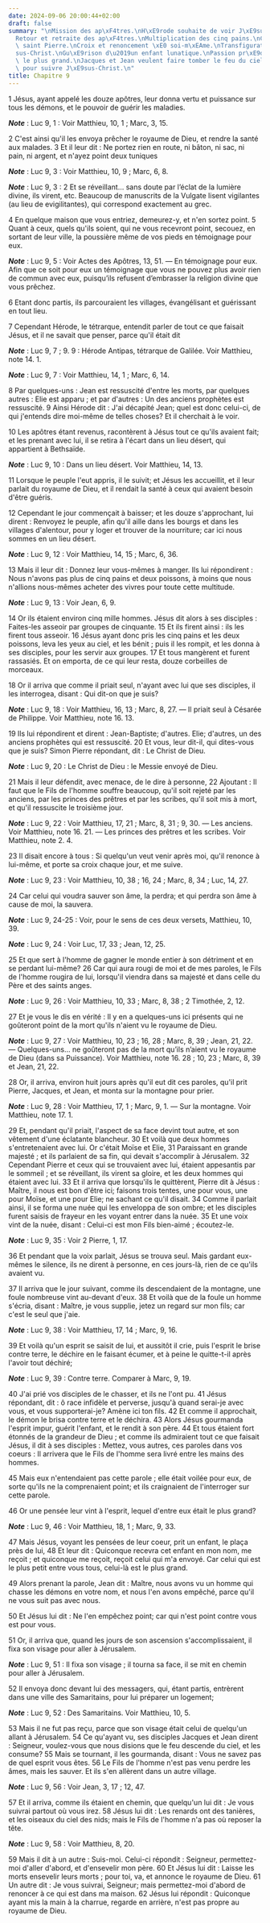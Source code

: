 ```yaml
---
date: 2024-09-06 20:00:44+02:00
draft: false
summary: "\nMission des ap\xF4tres.\nH\xE9rode souhaite de voir J\xE9sus-Christ.\n\
  Retour et retraite des ap\xF4tres.\nMultiplication des cinq pains.\nConfession de\
  \ saint Pierre.\nCroix et renoncement \xE0 soi-m\xEAme.\nTransfiguration de J\xE9\
  sus-Christ.\nGu\xE9rison d\u2019un enfant lunatique.\nPassion pr\xE9dite.\nQui sera\
  \ le plus grand.\nJacques et Jean veulent faire tomber le feu du ciel.\nDispositions\
  \ pour suivre J\xE9sus-Christ.\n"
title: Chapitre 9
---
```





1 Jésus, ayant appelé les douze apôtres, leur donna vertu et puissance sur tous les démons, et le pouvoir de guérir les maladies.

***Note*** :  Luc 9, 1 : Voir Matthieu, 10, 1 ; Marc, 3, 15.

2 C'est ainsi qu'il les envoya prêcher le royaume de Dieu, et rendre la santé aux malades. 3 Et il leur dit : Ne portez rien en route, ni bâton, ni sac, ni pain, ni argent, et n'ayez point deux tuniques

***Note*** :  Luc 9, 3 : Voir Matthieu, 10, 9 ; Marc, 6, 8.

***Note*** :  Luc 9, 3 : 2 Et se réveillant… sans doute par l’éclat de la lumière divine, ils virent, etc. Beaucoup de manuscrits de la Vulgate lisent vigilantes (au lieu de evigilitantes), qui correspond exactement au grec.

4 En quelque maison que vous entriez, demeurez-y, et n'en sortez point. 5 Quant à ceux, quels qu'ils soient, qui ne vous recevront point, secouez, en sortant de leur ville, la poussière même de vos pieds en témoignage pour eux.

***Note*** :  Luc 9, 5 : Voir Actes des Apôtres, 13, 51. ― En témoignage pour eux. Afin que ce soit pour eux un témoignage que vous ne pouvez plus avoir rien de commun avec eux, puisqu’ils refusent d’embrasser la religion divine que vous prêchez.


6 Etant donc partis, ils parcouraient les villages, évangélisant et guérissant en tout lieu.


7 Cependant Hérode, le tétrarque, entendit parler de tout ce que faisait Jésus, et il ne savait que penser, parce qu'il était dit

***Note*** :  Luc 9, 7 ; 9. 9 : Hérode Antipas, tétrarque de Galilée. Voir Matthieu, note 14. 1.

***Note*** :  Luc 9, 7 : Voir Matthieu, 14, 1 ; Marc, 6, 14.

8 Par quelques-uns : Jean est ressuscité d'entre les morts, par quelques autres : Elie est apparu ; et par d'autres : Un des anciens prophètes est ressuscité. 9 Ainsi Hérode dit : J'ai décapité Jean; quel est donc celui-ci, de qui j'entends dire moi-même de telles choses? Et il cherchait à le voir.


10 Les apôtres étant revenus, racontèrent à Jésus tout ce qu'ils avaient fait; et les prenant avec lui, il se retira à l'écart dans un lieu désert, qui appartient à Bethsaïde.

***Note*** :  Luc 9, 10 : Dans un lieu désert. Voir Matthieu, 14, 13.

11 Lorsque le peuple l'eut appris, il le suivit; et Jésus les accueillit, et il leur parlait du royaume de Dieu, et il rendait la santé à ceux qui avaient besoin d'être guéris.


12 Cependant le jour commençait à baisser; et les douze s'approchant, lui dirent : Renvoyez le peuple, afin qu'il aille dans les bourgs et dans les villages d'alentour, pour y loger et trouver de la nourriture; car ici nous sommes en un lieu désert.

***Note*** :  Luc 9, 12 : Voir Matthieu, 14, 15 ; Marc, 6, 36.

13 Mais il leur dit : Donnez leur vous-mêmes à manger. Ils lui répondirent : Nous n'avons pas plus de cinq pains et deux poissons, à moins que nous n'allions nous-mêmes acheter des vivres pour toute cette multitude.

***Note*** :  Luc 9, 13 : Voir Jean, 6, 9.

14 Or ils étaient environ cinq mille hommes. Jésus dit alors à ses disciples : Faites-les asseoir par groupes de cinquante. 15 Et ils firent ainsi : ils les firent tous asseoir. 16 Jésus ayant donc pris les cinq pains et les deux poissons, leva les yeux au ciel, et les bénit ; puis il les rompit, et les donna à ses disciples, pour les servir aux groupes. 17 Et tous mangèrent et furent rassasiés. Et on emporta, de ce qui leur resta, douze corbeilles de morceaux.


18 Or il arriva que comme il priait seul, n'ayant avec lui que ses disciples, il les interrogea, disant : Qui dit-on que je suis?

***Note*** :  Luc 9, 18 : Voir Matthieu, 16, 13 ; Marc, 8, 27. ― Il priait seul à Césarée de Philippe. Voir Matthieu, note 16. 13.

19 Ils lui répondirent et dirent : Jean-Baptiste; d'autres. Elie; d'autres, un des anciens prophètes qui est ressuscité. 20 Et vous, leur dit-il, qui dites-vous que je suis? Simon Pierre répondant, dit : Le Christ de Dieu.

***Note*** :  Luc 9, 20 : Le Christ de Dieu : le Messie envoyé de Dieu.

21 Mais il leur défendit, avec menace, de le dire à personne, 22 Ajoutant : Il faut que le Fils de l'homme souffre beaucoup, qu'il soit rejeté par les anciens, par les princes des prêtres et par les scribes, qu'il soit mis à mort, et qu'il ressuscite le troisième jour.

***Note*** :  Luc 9, 22 : Voir Matthieu, 17, 21 ; Marc, 8, 31 ; 9, 30. ― Les anciens. Voir Matthieu, note 16. 21. ― Les princes des prêtres et les scribes. Voir Matthieu, note 2. 4.


23 Il disait encore à tous : Si quelqu'un veut venir après moi, qu'il renonce à lui-même, et porte sa croix chaque jour, et me suive.

***Note*** :  Luc 9, 23 : Voir Matthieu, 10, 38 ; 16, 24 ; Marc, 8, 34 ; Luc, 14, 27.

24 Car celui qui voudra sauver son âme, la perdra; et qui perdra son âme à cause de moi, la sauvera.

***Note*** :  Luc 9, 24-25 : Voir, pour le sens de ces deux versets, Matthieu, 10, 39.

***Note*** :  Luc 9, 24 : Voir Luc, 17, 33 ; Jean, 12, 25.

25 Et que sert à l'homme de gagner le monde entier à son détriment et en se perdant lui-même? 26 Car qui aura rougi de moi et de mes paroles, le Fils de l'homme rougira de lui, lorsqu'il viendra dans sa majesté et dans celle du Père et des saints anges.

***Note*** :  Luc 9, 26 : Voir Matthieu, 10, 33 ; Marc, 8, 38 ; 2 Timothée, 2, 12.

27 Et je vous le dis en vérité : Il y en a quelques-uns ici présents qui ne goûteront point de la mort qu'ils n'aient vu le royaume de Dieu.

***Note*** :  Luc 9, 27 : Voir Matthieu, 10, 23 ; 16, 28 ; Marc, 8, 39 ; Jean, 21, 22. ― Quelques-uns… ne goûteront pas de la mort qu’ils n’aient vu le royaume de Dieu (dans sa Puissance). Voir Matthieu, note 16. 28 ; 10, 23 ; Marc, 8, 39 et Jean, 21, 22.


28 Or, il arriva, environ huit jours après qu'il eut dit ces paroles, qu'il prit Pierre, Jacques, et Jean, et monta sur la montagne pour prier.

***Note*** :  Luc 9, 28 : Voir Matthieu, 17, 1 ; Marc, 9, 1. ― Sur la montagne. Voir Matthieu, note 17. 1.

29 Et, pendant qu'il priait, l'aspect de sa face devint tout autre, et son vêtement d'une éclatante blancheur. 30 Et voilà que deux hommes s'entretenaient avec lui. Or c'était Moïse et Elie, 31 Paraissant en grande majesté ; et ils parlaient de sa fin, qui devait s'accomplir à Jérusalem. 32 Cependant Pierre et ceux qui se trouvaient avec lui, étaient appesantis par le sommeil ; et se réveillant, ils virent sa gloire, et les deux hommes qui étaient avec lui. 33 Et il arriva que lorsqu'ils le quittèrent, Pierre dit à Jésus : Maître, il nous est bon d'être ici; faisons trois tentes, une pour vous, une pour Moïse, et une pour Elie; ne sachant ce qu'il disait. 34 Comme il parlait ainsi, il se forma une nuée qui les enveloppa de son ombre; et les disciples furent saisis de frayeur en les voyant entrer dans la nuée. 35 Et une voix vint de la nuée, disant : Celui-ci est mon Fils bien-aimé ; écoutez-le.

***Note*** :  Luc 9, 35 : Voir 2 Pierre, 1, 17.

36 Et pendant que la voix parlait, Jésus se trouva seul. Mais gardant eux-mêmes le silence, ils ne dirent à personne, en ces jours-là, rien de ce qu'ils avaient vu.


37 Il arriva que le jour suivant, comme ils descendaient de la montagne, une foule nombreuse vint au-devant d'eux. 38 Et voilà que de la foule un homme s'écria, disant : Maître, je vous supplie, jetez un regard sur mon fils; car c'est le seul que j'aie.

***Note*** :  Luc 9, 38 : Voir Matthieu, 17, 14 ; Marc, 9, 16.

39 Et voilà qu'un esprit se saisit de lui, et aussitôt il crie, puis l'esprit le brise contre terre, le déchire en le faisant écumer, et à peine le quitte-t-il après l'avoir tout déchiré;

***Note*** :  Luc 9, 39 : Contre terre. Comparer à Marc, 9, 19.

40 J'ai prié vos disciples de le chasser, et ils ne l'ont pu. 41 Jésus répondant, dit : ô race infidèle et perverse, jusqu'à quand serai-je avec vous, et vous supporterai-je? Amène ici ton fils. 42 Et comme il approchait, le démon le brisa contre terre et le déchira. 43 Alors Jésus gourmanda l'esprit impur, guérit l'enfant, et le rendit à son père. 44 Et tous étaient fort étonnés de la grandeur de Dieu ; et comme ils admiraient tout ce que faisait Jésus, il dit à ses disciples : Mettez, vous autres, ces paroles dans vos coeurs : Il arrivera que le Fils de l'homme sera livré entre les mains des hommes.


45 Mais eux n'entendaient pas cette parole ; elle était voilée pour eux, de sorte qu'ils ne la comprenaient point; et ils craignaient de l'interroger sur cette parole.


46 Or une pensée leur vint à l'esprit, lequel d'entre eux était le plus grand?

***Note*** :  Luc 9, 46 : Voir Matthieu, 18, 1 ; Marc, 9, 33.

47 Mais Jésus, voyant les pensées de leur coeur, prit un enfant, le plaça près de lui, 48 Et leur dit : Quiconque recevra cet enfant en mon nom, me reçoit ; et quiconque me reçoit, reçoit celui qui m'a envoyé. Car celui qui est le plus petit entre vous tous, celui-là est le plus grand.


49 Alors prenant la parole, Jean dit : Maître, nous avons vu un homme qui chasse les démons en votre nom, et nous l'en avons empêché, parce qu'il ne vous suit pas avec nous.


50 Et Jésus lui dit : Ne l'en empêchez point; car qui n'est point contre vous est pour vous.


51 Or, il arriva que, quand les jours de son ascension s'accomplissaient, il fixa son visage pour aller à Jérusalem.

***Note*** :  Luc 9, 51 : Il fixa son visage ; il tourna sa face, il se mit en chemin pour aller à Jérusalem.

52 Il envoya donc devant lui des messagers, qui, étant partis, entrèrent dans une ville des Samaritains, pour lui préparer un logement;

***Note*** :  Luc 9, 52 : Des Samaritains. Voir Matthieu, 10, 5.

53 Mais il ne fut pas reçu, parce que son visage était celui de quelqu'un allant à Jérusalem. 54 Ce qu'ayant vu, ses disciples Jacques et Jean dirent : Seigneur, voulez-vous que nous disions que le feu descende du ciel, et les consume? 55 Mais se tournant, il les gourmanda, disant : Vous ne savez pas de quel esprit vous êtes. 56 Le Fils de l'homme n'est pas venu perdre les âmes, mais les sauver. Et ils s'en allèrent dans un autre village.

***Note*** :  Luc 9, 56 : Voir Jean, 3, 17 ; 12, 47.


57 Et il arriva, comme ils étaient en chemin, que quelqu'un lui dit : Je vous suivrai partout où vous irez. 58 Jésus lui dit : Les renards ont des tanières, et les oiseaux du ciel des nids; mais le Fils de l'homme n'a pas où reposer la tête.

***Note*** :  Luc 9, 58 : Voir Matthieu, 8, 20.

59 Mais il dit à un autre : Suis-moi. Celui-ci répondit : Seigneur, permettez-moi d'aller d'abord, et d'ensevelir mon père. 60 Et Jésus lui dit : Laisse les morts ensevelir leurs morts ; pour toi, va, et annonce le royaume de Dieu. 61 Un autre dit : Je vous suivrai, Seigneur; mais permettez-moi d'abord de renoncer à ce qui est dans ma maison. 62 Jésus lui répondit : Quiconque ayant mis la main à la charrue, regarde en arrière, n'est pas propre au royaume de Dieu.

